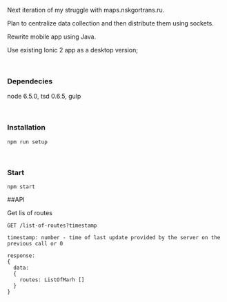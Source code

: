 Next iteration of my struggle with maps.nskgortrans.ru.

Plan to centralize data collection and then distribute them using sockets.

Rewrite mobile app using Java.

Use existing Ionic 2 app as a desktop version;

&nbsp;

### Dependecies
node 6.5.0, tsd 0.6.5, gulp

&nbsp;

### Installation
```
npm run setup
```

&nbsp;

### Start
```
npm start
```

##API

Get lis of routes
```
GET /list-of-routes?timestamp

timestamp: number - time of last update provided by the server on the previous call or 0

response:
{
  data:
  {
    routes: ListOfMarh []
  }
}
```